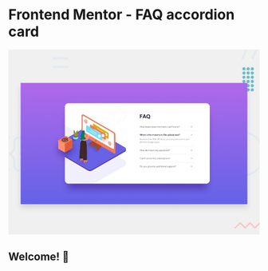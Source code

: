 # Frontend Mentor - FAQ accordion card

![Design preview for the FAQ accordion card coding challenge](./design/desktop-preview.jpg)

## Welcome! 👋


